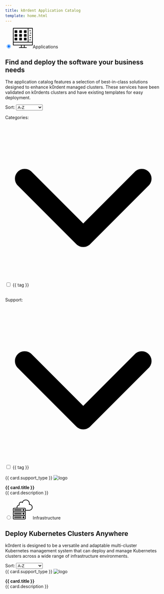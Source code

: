 ```yaml
---
title: k0rdent Application Catalog
template: home.html
---
```

<script src="https://unpkg.com/vue@3/dist/vue.global.js"></script>
<div id="app">
  <div class="maintabs">
    <input type="radio" id="apps" name="maintabs" checked="checked" @change="switchedTabs($event)">
    <label for="apps"><img src="img/icon-apps.svg" />Applications</label>
    <div class="tab tab_apps-content">
        <div class="tab_apps-top">
            <div class="left-side">
              <h2>Find and deploy the software your business needs</h2>
              <p>The application catalog features a selection of best-in-class solutions designed to enhance k0rdent managed clusters. These services have been validated on k0rdents clusters and have existing templates for easy deployment.</p>
            </div>
            <div class="right-side">
              <div class="filters-section">
                  <div class="select-wrapper">
                    <label for="ordering-apps">Sort: </label>
                    <select id="ordering-apps" @change="ordering">
                        <option value="asc">A-Z</option>
                        <option value="desc">Z-A</option>
                        <option value="newest">By Newest</option>
                    </select>
                  </div>
              </div>
            </div>
        </div>
        <div class="tab_apps-bottom">
          <div class="tab_apps-sidebar">
            <p class="categories-title" @click="toggleExpanded($event)">Categories: <svg xmlns="http://www.w3.org/2000/svg" viewBox="0 0 512 512"><path d="M233.4 406.6c12.5 12.5 32.8 12.5 45.3 0l192-192c12.5-12.5 12.5-32.8 0-45.3s-32.8-12.5-45.3 0L256 338.7 86.6 169.4c-12.5-12.5-32.8-12.5-45.3 0s-12.5 32.8 0 45.3l192 192z"/></svg></p>
            <div id="filterTagsApps" class="expandable-list">
              <div v-for="tag in [...tagsSet].sort((a, b) => a.localeCompare(b))">
                <input type="checkbox" 
                  :id="tag.replace(/[ /]/g, '-').toLowerCase()" 
                  :name="tag.replace(/[ /]/g, '-').toLowerCase()" 
                  :value="tag.replace(/[ /]/g, '-').toLowerCase()" 
                  v-model="checkboxesCategory">
                <label :for="tag.replace(/[ /]/g, '-').toLowerCase()">{{ tag }}</label>
              </div>
              <br>
            </div>
            <p class="categories-title" @click="toggleExpanded($event)">Support: <svg xmlns="http://www.w3.org/2000/svg" viewBox="0 0 512 512"><path d="M233.4 406.6c12.5 12.5 32.8 12.5 45.3 0l192-192c12.5-12.5 12.5-32.8 0-45.3s-32.8-12.5-45.3 0L256 338.7 86.6 169.4c-12.5-12.5-32.8-12.5-45.3 0s-12.5 32.8 0 45.3l192 192z"/></svg></p>
            <div id="filterTagsApps" class="expandable-list">
              <div v-for="tag in [...supportTypeSet].sort((a, b) => a.localeCompare(b))">
                <input type="checkbox" 
                  :id="tag.replace(/[ /]/g, '-').toLowerCase()" 
                  :name="tag.replace(/[ /]/g, '-').toLowerCase()" 
                  :value="tag.replace(/[ /]/g, '-').toLowerCase()" 
                  v-model="checkboxesSupport">
                <label :for="tag.replace(/[ /]/g, '-').toLowerCase()">{{ tag }}</label>
              </div>
              <br>
            </div>
          </div>
          <div class="tab_apps-main-content">
            <div id="cards-apps" class="grid">
              <a class="card" :href="card.link" v-for="card in dataAppsFiltered">
                <span 
                  class="support-badge" 
                  :class="card.support_type.toLowerCase()"
                  v-if="card.support_type">{{ card.support_type }}</span>
                <img :src="updateRelLink(card.logo, card.type, card.appDir)" alt="logo" />
                <p>
                  <b>{{ card.title }}</b>
                <br>
                {{ card.description }}
                </p>
              </a>
            </div>
          <!-- <button class="btn-show-more-apps">Show More</button>  -->
        </div>
      </div>
    </div>
    <input type="radio" id="infra" name="maintabs" @change="switchedTabs($event)">
    <label for="infra"><img src="img/icon-infra.svg" />Infrastructure</label>
    <div class="tab tabs_infra-content">
      <div class="tab_apps-top">
          <div class="left-side">
            <h2>Deploy Kubernetes Clusters Anywhere</h2>
            <p>k0rdent is designed to be a versatile and adaptable multi-cluster Kubernetes management system that can deploy and manage Kubernetes clusters across a wide range of infrastructure environments.</p>
          </div>
          <div class="right-side">
            <div class="filters-section">
              <div class="select-wrapper">
                  <label for="ordering-infra">Sort: </label>
                  <select id="ordering-infra" @change="ordering">
                      <option value="asc">A-Z</option>
                      <option value="desc">Z-A</option>
                      <option value="newest">By Newest</option>
                  </select>
              </div>
            </div>
          </div>
      </div>
      <div class="tabs_infra-main-content">
        <div id="cards-infra" class="grid">
          <a class="card" :href="card.link" v-for="card in dataInfra">
            <span 
              class="support-badge" 
              :class="card.support_type.toLowerCase()"
              v-if="card.support_type">{{ card.support_type }}</span>
            <img :src="updateRelLink(card.logo, card.type, card.appDir)" alt="logo" />
            <p>
              <b>{{ card.title }}</b>
            <br>
            {{ card.description }}
            </p>
          </a>
        </div>
        <!-- <button class="btn-show-more-infra">Show More</button> -->
      </div>
    </div>
  </div>
</div>


<script>
  const { createApp, ref, onMounted, computed, watch, router } = Vue

  createApp({
    setup() {
      //vars
      const data = ref([])
      const dataInfra = ref([])
      const dataApps = ref([])
      const dataAppsFiltered = ref([])
      const checkboxesCategory = ref([])
      const checkboxesSupport = ref([])
      const tagsSet = new Set()
      const supportTypeSet = new Set()

      //methods
      const readData = ()=>{
        fetch("fetched_metadata.json")
          .then(response => response.json())
          .then(res => {
            data.value = res
            dataInfra.value = res.filter(item=>item.type === 'infra')
            dataApps.value = res.filter(item=>item.type !== 'infra')
            dataApps.value.forEach(item=>{
              supportTypeSet.add(item.support_type)
              item.tags.forEach(tag =>tagsSet.add(tag));
            })
            dataAppsFiltered.value = dataApps.value
            sorting(dataAppsFiltered.value, 'asc', 'title')
            sorting(dataInfra.value, 'asc', 'title')

            updateCheckboxesFromURL()
          })
      }

      const sorting = (arr, order, sorting_by)=>{
        if(sorting_by==='title'){
          if(order === 'asc'){
            arr.sort((a, b) => a.title.localeCompare(b.title))
          } else {
            arr.sort((a, b) => b.title.localeCompare(a.title))
          }
        }
        if(sorting_by==='created'){
          if(order === 'newest'){
            arr.sort((a, b) => b.created.localeCompare(a.created))
          } else {
            arr.sort((a, b) => a.created.localeCompare(b.created))
          }
        }
      }

      const ordering = (event) => {
        if(event.target.id==='ordering-apps'){
          if(event.target.value === 'asc'){
            sorting(dataAppsFiltered.value, 'asc', 'title')
          } else if(event.target.value === 'desc'){
            sorting(dataAppsFiltered.value, 'desc', 'title')
          } else if(event.target.value === 'newest') {
            sorting(dataAppsFiltered.value, 'newest', 'created')
          }
        }
        if(event.target.id==='ordering-infra'){
          if(event.target.value === 'asc'){
            sorting(dataInfra.value, 'asc', 'title')
          } else if(event.target.value === 'desc'){
            sorting(dataInfra.value, 'desc', 'title')
          } else if(event.target.value === 'newest') {
            sorting(dataInfra.value, 'newest', 'created')
          }
        }
      }

      const updateRelLink = (link, type, appName) => {
        if (link.startsWith("./")) {
          if (type == "infra") {
            return link.replace("./", `./infra/${appName}/`)
          } else {
            return link.replace("./", `./apps/${appName}/`)
          }
        }
        return link;
      }

      const updateURL = () => {
        const params = new URLSearchParams();

        if (checkboxAppsNormalized.value.length) {
          params.set('category', checkboxAppsNormalized.value.join(','));
        }

        if (checkboxesSupportNormalized.value.length) {
          params.set('support_type', checkboxesSupportNormalized.value.join(','));
        }

        history.replaceState({}, '', `${window.location.pathname}?${params.toString()}`);
      };

      const updateCheckboxesFromURL = () => {
        let params = new URLSearchParams(window.location.search);
        let hash_param = window.location.hash;
        if(document.getElementById(hash_param.replace('#', ''))){
          document.getElementById(hash_param.replace('#', '')).checked = true;
        }
        let selectedCategories = params.get("category");
        let selectedSupportTypes = params.get("support_type");

        parseUrlParams(selectedCategories, checkboxesCategory)
        parseUrlParams(selectedSupportTypes, checkboxesSupport)
      }

      const parseUrlParams = (selected, checkboxes) => {
        if(selected) {
          let selectedArray = selected.split(",");
          selectedArray.forEach(item=>{
            checkboxes.value.push(item)
          })
        }
      } 

      const switchedTabs = (event)=>{
        if(event.target.id === 'apps'){
          history.replaceState({}, '', '#apps')
        }
        if(event.target.id === 'infra'){
          history.replaceState({}, '', '#infra')
        }
      }

      const toggleExpanded = (event) => {
        event.target.classList.toggle('expanded');
      }

      const normalize = (str) => str.replace(/[ /]/g, "-").toLowerCase();

      const checkboxAppsNormalized = computed(()=> checkboxesCategory.value.map(normalize))
      const checkboxesSupportNormalized = computed(()=> checkboxesSupport.value.map(normalize))

      onMounted(() => {
        readData()
        document.addEventListener("DOMContentLoaded", function () {
          // Loop through all keys in localStorage
          for (let i = 0; i < localStorage.length; i++) {
              let key = localStorage.key(i);
              if (key && key.includes("__tabs")) {
                  localStorage.removeItem(key);
                  break; // Stop after finding and removing the key
              }
          }
        });
      })

      // watch funxtion eatches for the changes in the checkboxesCategory and checkboxesSupport (input boxes) and then filter dataApps items to match with the appsMAtch and supportMatch
      watch([checkboxesCategory, checkboxesSupport], () => {

        dataAppsFiltered.value = dataApps.value.filter(item => {
          const tags = item.tags.map(normalize);
          const supportType = normalize(item.support_type);

          const appsMatch = checkboxesCategory.value.length === 0 ||
            checkboxesCategory.value.every(checkbox => tags.includes(normalize(checkbox)));

          const supportMatch = checkboxesSupport.value.length === 0 ||
            checkboxesSupport.value.every(checkbox => supportType === normalize(checkbox));

          return appsMatch && supportMatch;
        });

        updateURL();
      }, { deep: true });

      return {
        data,
        dataInfra,
        dataApps,
        dataAppsFiltered,
        updateRelLink,
        tagsSet,
        supportTypeSet,
        ordering,
        checkboxesCategory,
        checkboxesSupport,
        toggleExpanded,
        switchedTabs
      }
    }
  }).mount('#app')
  
</script>
